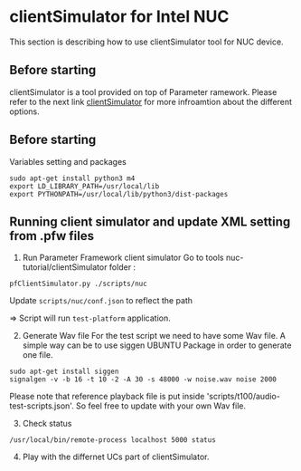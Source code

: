 
# clientSimulator for Intel NUC
This section is describing how to use clientSimulator tool for NUC device.

## Before starting
clientSimulator is a tool provided on top of Parameter ramework. Please refer to the next link [clientSimulator](https://github.com/01org/parameter-framework/tree/master/tools/clientSimulator) for more infroamtion about the different options.

## Before starting
Variables setting and packages
```
sudo apt-get install python3 m4
export LD_LIBRARY_PATH=/usr/local/lib
export PYTHONPATH=/usr/local/lib/python3/dist-packages
```

## Running client simulator and update XML setting from .pfw files
1) Run Parameter Framework client simulator Go to tools nuc-tutorial/clientSimulator folder :
```
pfClientSimulator.py ./scripts/nuc
```
Update `scripts/nuc/conf.json` to reflect the path

=> Script will run `test-platform` application.

2) Generate Wav file
For the test script we need to have some Wav file. A simple way can be to use siggen UBUNTU Package in order to generate one file.
```
sudo apt-get install siggen
signalgen -v -b 16 -t 10 -2 -A 30 -s 48000 -w noise.wav noise 2000
```
Please note that reference playback file is put inside 'scripts/t100/audio-test-scripts.json'. So feel free to update with your own Wav file.

3) Check status
```
/usr/local/bin/remote-process localhost 5000 status
```

4) Play with the differnet UCs part of clientSimulator.


